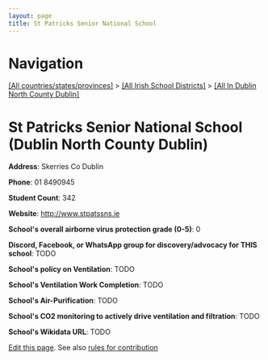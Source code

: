 ```yaml
---
layout: page
title: St Patricks Senior National School
---
```

# Navigation

[[All countries/states/provinces]](../../..) > [[All Irish School Districts]](../..) > [[All In Dublin North County Dublin]](..)

# St Patricks Senior National School (Dublin North County Dublin)

**Address**: Skerries Co Dublin

**Phone**: 01 8490945

**Student Count**: 342

**Website**: <http://www.stpatssns.ie>

**School's overall airborne virus protection grade (0-5)**: 0

**Discord, Facebook, or WhatsApp group for discovery/advocacy for THIS school**: TODO

**School's policy on Ventilation**: TODO

**School's Ventilation Work Completion**: TODO

**School's Air-Purification**: TODO

**School's CO2 monitoring to actively drive ventilation and filtration**: TODO

**School's Wikidata URL**: TODO


[Edit this page](https://github.com/ventilate-schools/Ireland/edit/main/./Dublin_North_County_Dublin/St_Patricks_Senior_National_School.md). See also [rules for contribution](../../../contribution-rules/)
